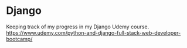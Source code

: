 # Django
Keeping track of my progress in my Django Udemy course.
https://www.udemy.com/python-and-django-full-stack-web-developer-bootcamp/
